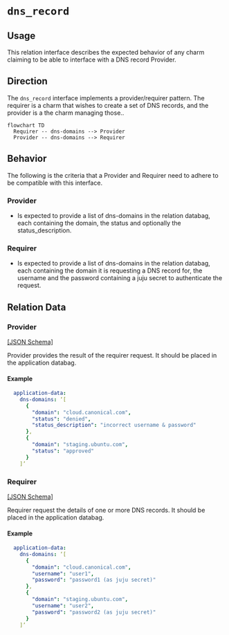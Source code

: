 # `dns_record`

## Usage

This relation interface describes the expected behavior of any charm claiming to be able to interface with a DNS record Provider.

## Direction

The `dns_record` interface implements a provider/requirer pattern. The requirer is a charm that wishes to create a set of DNS records, and the provider is a the charm managing those..
```mermaid
flowchart TD
  Requirer -- dns-domains --> Provider
  Provider -- dns-domains --> Requirer
```

## Behavior

The following is the criteria that a Provider and Requirer need to adhere to be compatible with this interface.

### Provider

- Is expected to provide a list of dns-domains in the relation databag, each containing the domain, the status and optionally the status_description.

### Requirer

- Is expected to provide a list of dns-domains in the relation databag, each containing the domain it is requesting a DNS record for, the username and the password containing a juju secret to authenticate the request.

## Relation Data

### Provider

[\[JSON Schema\]](./schemas/provider.json)

Provider provides the result of the requirer request. It should be placed in the application databag.

#### Example
```yaml
  application-data:
    dns-domains: ‘[
      {
        "domain": "cloud.canonical.com",
        "status": "denied",
        "status_description": "incorrect username & password"
      },
      {
        "domain": "staging.ubuntu.com",
        "status": "approved"
      }
    ]’

```

### Requirer

[\[JSON Schema\]](./schemas/requirer.json)

Requirer request the details of one or more DNS records. It should be placed in the application databag.

#### Example

```yaml
  application-data:
    dns-domains: ‘[
      {
        "domain": "cloud.canonical.com",
        "username": "user1",
        "password": "password1 (as juju secret)"
      },
      {
        "domain": "staging.ubuntu.com",
        "username": "user2",
        "password": "password2 (as juju secret)"
      }
    ]’
```
